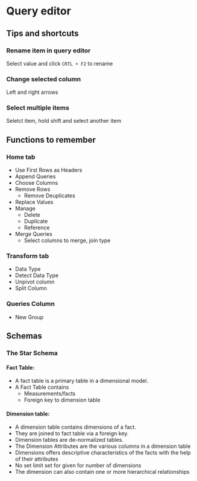# Query editor

## Tips and shortcuts

### Rename item in query editor

Select value and click ```CRTL + F2``` to rename

### Change selected column

Left and right arrows

### Select multiple items

Selelct item, hold shift and select another item

## Functions to remember

### Home tab

- Use First Rows as Headers
- Append Queries
- Choose Columns
- Remove Rows
  - Remove Deuplicates
- Replace Values
- Manage
    - Delete
    - Duplicate
    - Reference
- Merge Queries
    - Select columns to merge, join type

### Transform tab

- Data Type
- Detect Data Type
- Unpivot column
- Split Column

### Queries Column

- New Group

## Schemas

### The Star Schema

#### Fact Table:

- A fact table is a primary table in a dimensional model.
- A Fact Table contains
  - Measurements/facts
  - Foreign key to dimension table 

#### Dimension table:

- A dimension table contains dimensions of a fact.
- They are joined to fact table via a foreign key.
- Dimension tables are de-normalized tables.
- The Dimension Attributes are the various columns in a dimension table
- Dimensions offers descriptive characteristics of the facts with the help of their attributes
- No set limit set for given for number of dimensions
- The dimension can also contain one or more hierarchical relationships 
